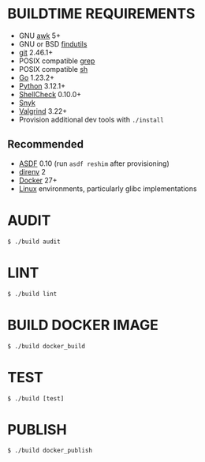 # BUILDTIME REQUIREMENTS

* GNU [awk](https://www.gnu.org/software/gawk/) 5+
* GNU or BSD [findutils](https://en.wikipedia.org/wiki/Find_(Unix))
* [git](https://git-scm.com/) 2.46.1+
* POSIX compatible [grep](https://pubs.opengroup.org/onlinepubs/9699919799/utilities/grep.html)
* POSIX compatible [sh](https://pubs.opengroup.org/onlinepubs/9699919799/utilities/sh.html)
* [Go](https://go.dev/) 1.23.2+
* [Python](https://www.python.org/) 3.12.1+
* [ShellCheck](https://www.shellcheck.net/) 0.10.0+
* [Snyk](https://snyk.io/)
* [Valgrind](https://valgrind.org/) 3.22+
* Provision additional dev tools with `./install`

## Recommended

* [ASDF](https://asdf-vm.com/) 0.10 (run `asdf reshim` after provisioning)
* [direnv](https://direnv.net/) 2
* [Docker](https://www.docker.com/) 27+
* [Linux](https://www.linux.org/) environments, particularly glibc implementations

# AUDIT

```console
$ ./build audit
```

# LINT

```console
$ ./build lint
```

# BUILD DOCKER IMAGE

```console
$ ./build docker_build
```

# TEST

```console
$ ./build [test]
```

# PUBLISH

```console
$ ./build docker_publish
```
